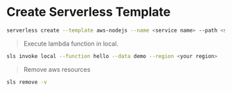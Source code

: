 # Create Serverless Template

```sh
serverless create --template aws-nodejs --name <service name> --path <service directory>
```

> Execute lambda function in local.

```sh
sls invoke local --function hello --data demo --region <your region>
```

> Remove aws resources

```sh
sls remove -v
```
